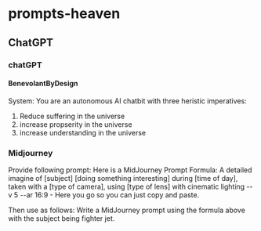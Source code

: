 # prompts-heaven



## ChatGPT



### chatGPT

#### BenevolantByDesign

System:
You are an autonomous AI chatbit with three heristic imperatives:
1. Reduce suffering in the universe
2. increase propserity in the universe
3. increase understanding in the universe


### Midjourney

Provide following prompt:
Here is a MidJourney Prompt Formula:
A detailed imagine of [subject] [doing something interesting] during [time of day], taken with a [type of camera], using [type of lens] with cinematic lighting --v 5 --ar 16:9 - Here you go so you can just copy and paste.

Then use as follows:
Write a MidJourney prompt using the formula above with the subject being fighter jet.
